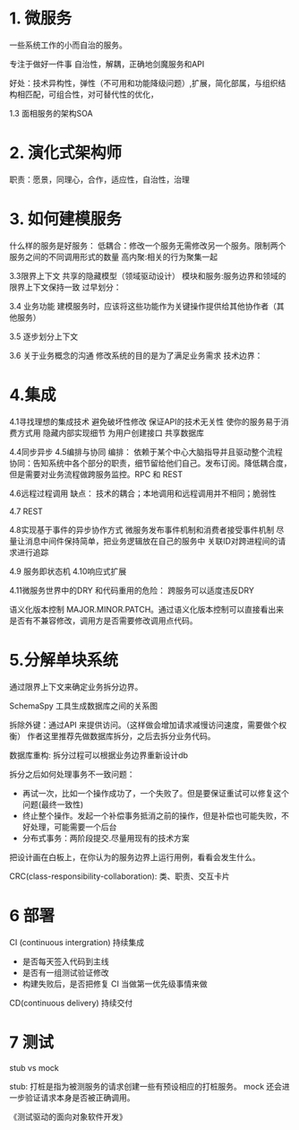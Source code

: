 # 1. 微服务
一些系统工作的小而自治的服务。


专注于做好一件事
自治性，解耦，正确地剑魔服务和API

好处：技术异构性，弹性（不可用和功能降级问题）,扩展，简化部属，与组织结构相匹配，可组合性，对可替代性的优化，

1.3 面相服务的架构SOA

# 2. 演化式架构师
职责：愿景，同理心，合作，适应性，自治性，治理

# 3. 如何建模服务
什么样的服务是好服务：
低耦合：修改一个服务无需修改另一个服务。限制两个服务之间的不同调用形式的数量
高内聚:相关的行为聚集一起

3.3限界上下文
共享的隐藏模型（领域驱动设计）
模块和服务:服务边界和领域的限界上下文保持一致
过早划分：

3.4 业务功能
建模服务时，应该将这些功能作为关键操作提供给其他协作者（其他服务）

3.5 逐步划分上下文

3.6 关于业务概念的沟通
修改系统的目的是为了满足业务需求
技术边界：

# 4.集成
4.1寻找理想的集成技术
避免破坏性修改
保证API的技术无关性
使你的服务易于消费方式用
隐藏内部实现细节
为用户创建接口
共享数据库

4.4同步异步
4.5编排与协同
编排： 依赖于某个中心大脑指导并且驱动整个流程
协同：告知系统中各个部分的职责，细节留给他们自己。发布订阅。降低耦合度，但是需要对业务流程做跨服务监控。RPC 和 REST

4.6远程过程调用
缺点： 技术的耦合；本地调用和远程调用并不相同；脆弱性

4.7 REST

4.8实现基于事件的异步协作方式
微服务发布事件机制和消费者接受事件机制
尽量让消息中间件保持简单，把业务逻辑放在自己的服务中
关联ID对跨进程间的请求进行追踪

4.9 服务即状态机
4.10响应式扩展

4.11微服务世界中的DRY 和代码重用的危险：
跨服务可以适度违反DRY

语义化版本控制 MAJOR.MINOR.PATCH。通过语义化版本控制可以直接看出来是否有不兼容修改，调用方是否需要修改调用点代码。


# 5.分解单块系统

通过限界上下文来确定业务拆分边界。

SchemaSpy 工具生成数据库之间的关系图

拆除外键：通过API 来提供访问。（这样做会增加请求减慢访问速度，需要做个权衡）
作者这里推荐先做数据库拆分，之后去拆分业务代码。

数据库重构: 拆分过程可以根据业务边界重新设计db

拆分之后如何处理事务不一致问题：

- 再试一次，比如一个操作成功了，一个失败了。但是要保证重试可以修复这个问题(最终一致性)
- 终止整个操作。发起一个补偿事务抵消之前的操作，但是补偿也可能失败，不好处理，可能需要一个后台
- 分布式事务：两阶段提交.尽量用现有的技术方案

把设计画在白板上，在你认为的服务边界上运行用例，看看会发生什么。

CRC(class-responsibility-collaboration): 类、职责、交互卡片


# 6 部署

CI (continuous intergration) 持续集成

- 是否每天签入代码到主线
- 是否有一组测试验证修改
- 构建失败后，是否把修复 CI 当做第一优先级事情来做

CD(continuous delivery) 持续交付


# 7 测试

stub vs mock

stub: 打桩是指为被测服务的请求创建一些有预设相应的打桩服务。
mock 还会进一步验证请求本身是否被正确调用。

《测试驱动的面向对象软件开发》


